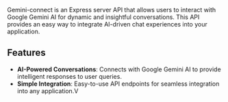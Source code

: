 Gemini-connect is an Express server API that allows users to interact with Google Gemini AI for dynamic and insightful conversations. This API provides an easy way to integrate AI-driven chat experiences into your application.

Features
--------

-   **AI-Powered Conversations**: Connects with Google Gemini AI to provide intelligent responses to user queries.
-   **Simple Integration**: Easy-to-use API endpoints for seamless integration into any application.V